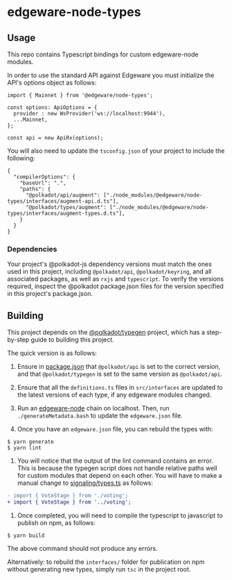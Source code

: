 # edgeware-node-types

## Usage

This repo contains Typescript bindings for custom edgeware-node modules.

In order to use the standard API against Edgeware you must initialize the API's options object as follows:

```
import { Mainnet } from '@edgeware/node-types';

const options: ApiOptions = {
  provider : new WsProvider('ws://localhost:9944'),
  ...Mainnet,
};

const api = new ApiRx(options);
```

You will also need to update the `tsconfig.json` of your project to include the following:

```
{
  "compilerOptions": {
    "baseUrl": ".",
    "paths": {
      "@polkadot/api/augment": ["./node_modules/@edgeware/node-types/interfaces/augment-api.d.ts"],
      "@polkadot/types/augment": ["./node_modules/@edgeware/node-types/interfaces/augment-types.d.ts"],
    }
  }
}
```

### Dependencies

Your project's @polkadot-js dependency versions must match the ones used in this project, including `@polkadot/api`, `@polkadot/keyring`, and all associated packages, as well as `rxjs` and `typescript`. To verify the versions required, inspect the @polkadot package.json files for the version specified in this project's package.json.

## Building

This project depends on the [@polkadot/typegen](https://github.com/polkadot-js/api/tree/master/docs/examples/promise/90_typegen) project, which has a step-by-step guide to building this project.

The quick version is as follows:

1. Ensure in [package.json](package.json) that `@polkadot/api` is set to the correct version, and that `@polkadot/typegen` is set to the same version as `@polkadot/api`.

1. Ensure that all the `definitions.ts` files in `src/interfaces` are updated to the latest versions of each type, if any edgeware modules changed.

1. Run an [edgeware-node](https://github.com/hicommonwealth/edgeware-node) chain on localhost. Then, run `./generateMetadata.bash` to update the `edgeware.json` file.

1. Once you have an `edgeware.json` file, you can rebuild the types with:

  ```
  $ yarn generate
  $ yarn lint
  ```

1. You will notice that the output of the lint command contains an error. This is because the typegen script does not handle relative paths well for custom modules that depend on each other. You will have to make a manual change to [signaling/types.ts](src/interfaces/signaling/types.ts) as follows:

  ```diff
  - import { VoteStage } from './voting';
  + import { VoteStage } from '../voting';
  ```

1. Once completed, you will need to compile the typescript to javascript to publish on npm, as follows:

  ```
  $ yarn build
  ```

  The above command should not produce any errors.

Alternatively: to rebuild the `interfaces/` folder for publication on npm without generating new types, simply run `tsc` in the project root.
